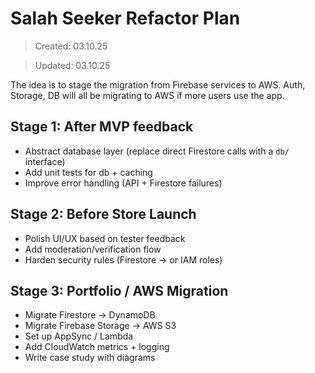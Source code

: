 # Salah Seeker Refactor Plan

> Created: 03.10.25

> Updated: 03.10.25

The idea is to stage the migration from Firebase services to AWS. Auth, Storage, DB will all be migrating to AWS if more users use the app.

## Stage 1: After MVP feedback

- Abstract database layer (replace direct Firestore calls with a `db/` interface)
- Add unit tests for db + caching
- Improve error handling (API + Firestore failures)

## Stage 2: Before Store Launch

- Polish UI/UX based on tester feedback
- Add moderation/verification flow
- Harden security rules (Firestore → or IAM roles)

## Stage 3: Portfolio / AWS Migration

- Migrate Firestore → DynamoDB
- Migrate Firebase Storage → AWS S3
- Set up AppSync / Lambda
- Add CloudWatch metrics + logging
- Write case study with diagrams
